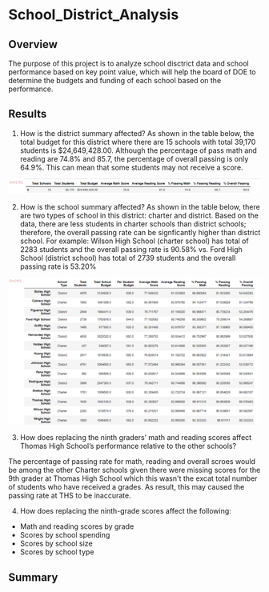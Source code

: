 # School_District_Analysis

## Overview
The purpose of this project is to analyze school disctrict data and school performance based on key point value, which will help the board of DOE to determine the budgets and funding of each school based on the performance. 

## Results

1. How is the district summary affected?
As shown in the table below, the total budget for this district where there are 15 schools with total 39,170 students is $24,649,428.00. Although the percentage of pass math and reading are 74.8% and 85.7, the percentage of overall passing is only 64.9%. This can mean that some students may not receive a score.

![District Smmary](https://github.com/Krystal313/School_District_Analysis/blob/e2b2880ded87ad5525a6a233fa7cab07435c6c93/Resources/District%20Smmary.png)

2. How is the school summary affected?
As shown in the table below, there are two types of school in this district: charter and district. Based on the data, there are less students in charter schools than district schools; therefore, the overall passing rate can be signficantly higher than district school. For example: Wilson High School (charter school) has total of 2283 students and the overall passing rate is 90.58% vs. Ford High School (district school) has total of 2739 students and the overall passing rate is 53.20% 

![School Summary](https://github.com/Krystal313/School_District_Analysis/blob/a61750c8b381e695c9f81f17718c204255b99678/Resources/School%20Smmary.png)


3. How does replacing the ninth graders’ math and reading scores affect Thomas High School’s performance relative to the other schools?

The percentage of passing rate for math, reading and overall scroes would be among the other Charter schools given there were missing scores for the 9th grader at Thomas High School which this wasn't the excat total number of students who have received a grades. As result, this may caused the passing rate at THS to be inaccurate. 

4. How does replacing the ninth-grade scores affect the following:
- Math and reading scores by grade
- Scores by school spending
- Scores by school size
- Scores by school type

## Summary
